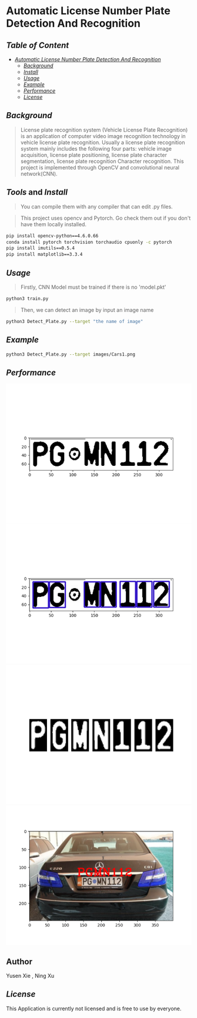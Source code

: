 # Automatic License Number Plate Detection And Recognition
## _Table of Content_

- [_Automatic License Number Plate Detection And Recognition_]()
  - [_Background_](#background)
  - [_Install_](#install)
  - [_Usage_](#usage)
  - [_Example_](#example)
  - [_Performance_](#performance)
  - [_License_](#license)
 
## _Background_

> License plate recognition system (Vehicle License Plate Recognition) is an application of computer video image recognition technology in vehicle license plate recognition. Usually a license plate recognition system mainly includes the following four parts: vehicle image acquisition, license plate positioning, license plate character segmentation, license plate recognition Character recognition. This project is implemented through OpenCV and convolutional neural network(CNN).

## _Tools_ and _Install_
>You can compile them with any compiler that can edit .py files.

> This project uses opencv and Pytorch. 
>Go check them out if you don't have them locally installed.
```sh
pip install opencv-python==4.6.0.66
conda install pytorch torchvision torchaudio cpuonly -c pytorch
pip install imutils==0.5.4
pip install matplotlib==3.3.4
```
## _Usage_
> Firstly, CNN Model must be trained if there is no 'model.pkt'
```sh
python3 train.py
```
> Then, we can detect an image by input an image name
```sh
python3 Detect_Plate.py --target "the name of image"
```

## _Example_

```sh
python3 Detect_Plate.py --target images/Cars1.png
```

## _Performance_
![image](https://github.com/ACM40960/project-yusen-xie/blob/main/Figure_1.png)
![image](https://github.com/ACM40960/project-yusen-xie/blob/main/Figure_2.png)
![image](https://github.com/ACM40960/project-yusen-xie/blob/main/Figure_3.png)
![image](https://github.com/ACM40960/project-yusen-xie/blob/main/Figure_4.png)

## Author
Yusen Xie , Ning Xu

## _License_
This Application is currently not licensed and is free to use by everyone.
